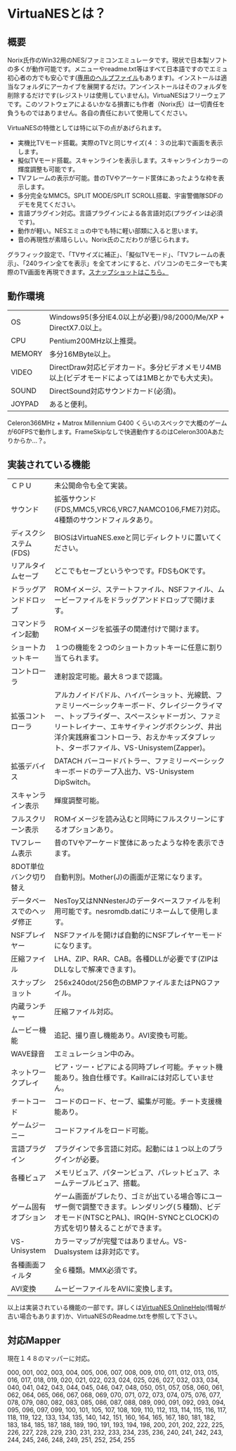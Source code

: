 ﻿# VirtuaNESとは？

## 概要
Norix氏作のWin32用のNES/ファミコンエミュレータです。現状で日本製ソフトの多くが動作可能です。メニューやreadme.txt等はすべて日本語ですのでエミュ初心者の方でも安心です([専用のヘルプファイル](http://virtuanes.s1.xrea.com/vnes_help.php "VirtuaNES.chmについて。
about the VirtuaNES HELP")もあります)。インストールは適当なフォルダにアーカイブを展開するだけ。アンインストールはそのフォルダを削除するだけです(レジストリは使用していません)。VirtuaNESはフリーウェアです。このソフトウェアによるいかなる損害にも作者（Norix氏）は一切責任を負うものではありません。各自の責任において使用してください。

VirtuaNESの特徴としては特に以下の点があげられます。

* 実機比TVモード搭載。実際のTVと同じサイズ(４：３の比率)で画面を表示します。
* 擬似TVモード搭載。スキャンラインを表示します。スキャンラインカラーの輝度調整も可能です。
* TVフレームの表示が可能。昔のTVやアーケード筐体にあったような枠を表示します。
* 多分完全なMMC5。SPLIT MODE/SPLIT SCROLL搭載、宇宙警備隊SDFのデモを見てください。
* 言語プラグイン対応。言語プラグインによる各言語対応(プラグインは必須です)。
* 動作が軽い。NESエミュの中でも特に軽い部類に入ると思います。
* 音の再現性が素晴らしい。Norix氏のこだわりが感じられます。

グラフィック設定で、「TVサイズに補正」、「擬似TVモード」、「TVフレームの表示」、「240ライン全てを表示」を全てオンにすると、パソコンのモニターでも実際のTV画面を再現できます。[スナップショットはこちら。](http://virtuanes.s1.xrea.com/vnes_ss.php)

## 動作環境
<table>
<tr>
<td>OS</td>
<td>Windows95(多分IE4.0以上が必要)/98/2000/Me/XP + DirectX7.0以上。</td>
</tr>
<tr>
<td>CPU</td>
<td>Pentium200MHz以上推奨。</td>
</tr>
<tr>
<td>MEMORY</td>
<td>多分16MByte以上。</td>
</tr>
<tr>
<td>VIDEO</td>
<td>DirectDraw対応ビデオカード。多分ビデオメモリ4MB以上(ビデオモードによっては1MBとかでも大丈夫)。</td>
</tr>
<tr>
<td>SOUND</td>
<td>DirectSound対応サウンドカード(必須)。</td>
</tr>
<tr>
<td>JOYPAD</td>
<td>あると便利。</td>
</tr>
</table>

Celeron366MHz + Matrox Millennium G400 くらいのスペックで大概のゲームが60FPSで動作します。FrameSkipなしで快適動作するのはCeleron300Aあたりからか…？。

## 実装されている機能
<table>
<tr>
<td>ＣＰＵ</td>
<td>未公開命令も全て実装。</td>
</tr>
<tr>
<td>サウンド</td>
<td>拡張サウンド(FDS,MMC5,VRC6,VRC7,NAMCO106,FME7)対応。4種類のサウンドフィルタあり。</td>
</tr>
<tr>
<td>ディスクシステム(FDS)</td>
<td>BIOSはVirtuaNES.exeと同じディレクトリに置いてください。</td>
</tr>
<tr>
<td>リアルタイムセーブ</td>
<td>どこでもセーブというやつです。FDSもOKです。</td>
</tr>
<tr>
<td>ドラッグアンドドロップ</td>
<td>ROMイメージ、ステートファイル、NSFファイル、ムービーファイルをドラッグアンドドロップで開けます。</td>
</tr>
<tr>
<td>コマンドライン起動</td>
<td>ROMイメージを拡張子の関連付けで開けます。</td>
</tr>
<tr>
<td>ショートカットキー</td>
<td>１つの機能を２つのショートカットキーに任意に割り当てられます。</td>
</tr>
<tr>
<td>コントローラ</td>
<td>連射設定可能。最大８つまで認識。</td>
</tr>
<tr>
<td>拡張コントローラ</td>
<td>アルカノイドパドル、ハイパーショット、光線銃、ファミリーベーシックキーボード、クレイジークライマー、トップライダー、スペースシャドーガン、ファミリートレイナー、エキサイティングボクシング、井出洋介実践麻雀コントローラ、おえかキッズタブレット、ターボファイル、VS-Unisystem(Zapper)。</td>
</tr>
<tr>
<td>拡張デバイス</td>
<td>DATACH バーコードバトラー、ファミリーベーシックキーボードのテープ入出力、VS-Unisystem DipSwitch。</td>
</tr>
<tr>
<td>スキャンライン表示</td>
<td>輝度調整可能。</td>
</tr>
<tr>
<td>フルスクリーン表示</td>
<td>ROMイメージを読み込むと同時にフルスクリーンにするオプションあり。</td>
</tr>
<tr>
<td>TVフレーム表示</td>
<td>昔のTVやアーケード筐体にあったような枠を表示できます。</td>
</tr>
<tr>
<td>8DOT単位バンク切り替え</td>
<td>自動判別。Mother(J)の画面が正常になります。</td>
</tr>
<tr>
<td>データベースでのヘッダ修正</td>
<td>NesToy又はNNNesterJのデータベースファイルを利用可能です。nesromdb.datにリネームして使用します。</td>
</tr>
<tr>
<td>NSFプレイヤー</td>
<td>NSFファイルを開けば自動的にNSFプレイヤーモードになります。</td>
</tr>
<tr>
<td>圧縮ファイル</td>
<td>LHA、ZIP、RAR、CAB。各種DLLが必要です(ZIPはDLLなしで解凍できます)。</td>
</tr>
<tr>
<td>スナップショット</td>
<td>256x240dot/256色のBMPファイルまたはPNGファイル。</td>
</tr>
<tr>
<td>内蔵ランチャー</td>
<td>圧縮ファイル対応。</td>
</tr>
<tr>
<td>ムービー機能</td>
<td>追記、撮り直し機能あり。AVI変換も可能。</td>
</tr>
<tr>
<td>WAVE録音</td>
<td>エミュレーション中のみ。</td>
</tr>
<tr>
<td>ネットワークプレイ</td>
<td>ピア・ツー・ピアによる同時プレイ可能。チャット機能あり。独自仕様です。Kaillraには対応していません。</td>
</tr>
<tr>
<td>チートコード</td>
<td>コードのロード、セーブ、編集が可能。チート支援機能あり。</td>
</tr>
<tr>
<td>ゲームジーニー</td>
<td>コードファイルをロード可能。</td>
</tr>
<tr>
<td>言語プラグイン</td>
<td>プラグインで多言語に対応。起動には１つ以上のプラグインが必要。</td>
</tr>
<tr>
<td>各種ビュア</td>
<td>メモリビュア、パターンビュア、パレットビュア、ネームテーブルビュア、搭載。</td>
</tr>
<tr>
<td>ゲーム固有オプション</td>
<td>ゲーム画面がブレたり、ゴミが出ている場合等にユーザー側で調整できます。レンダリング(５種類)、ビデオモード(NTSCとPAL)、IRQ(H-SYNCとCLOCK)の方式を切り替えることができます。</td>
</tr>
<tr>
<td>VS-Unisystem</td>
<td>カラーマップが完璧ではありません。VS-Dualsystem は非対応です。</td>
</tr>
<tr>
<td>各種画面フィルタ</td>
<td>全６種類。MMX必須です。</td>
</tr>
<tr>
<td>AVI変換</td>
<td>ムービーファイルをAVIに変換します。</td>
</tr>
</table>

以上は実装されている機能の一部です。詳しくは[VirtuaNES OnlineHelp](http://virtuanes.s1.xrea.com/vhelp/index.html "VirtuaNES Online Help")(情報が古い場合もあります)か、VirtuaNESのReadme.txtを参照して下さい。

## 対応Mapper
現在１４８のマッパーに対応。

000, 001, 002, 003, 004, 005, 006, 007, 008, 009, 010, 011, 012, 013, 015, 016, 017, 018, 019, 020, 021, 022, 023, 024, 025, 026, 027, 032, 033, 034, 040, 041, 042, 043, 044, 045, 046, 047, 048, 050, 051, 057, 058, 060, 061, 062, 064, 065, 066, 067, 068, 069, 070, 071, 072, 073, 074, 075, 076, 077, 078, 079, 080, 082, 083, 085, 086, 087, 088, 089, 090, 091, 092, 093, 094, 095, 096, 097, 099, 100, 101, 105, 107, 108, 109, 110, 112, 113, 114, 115, 116, 117, 118, 119, 122, 133, 134, 135, 140, 142, 151, 160, 164, 165, 167, 180, 181, 182, 183, 184, 185, 187, 188, 189, 190, 191, 193, 194, 198, 200, 201, 202, 222, 225, 226, 227, 228, 229, 230, 231, 232, 233, 234, 235, 236, 240, 241, 242, 243, 244, 245, 246, 248, 249, 251, 252, 254, 255
